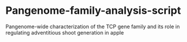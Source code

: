 # Pangenome-family-analysis-script
Pangenome-wide characterization of the TCP gene family and its role in regulating adventitious shoot generation in apple
